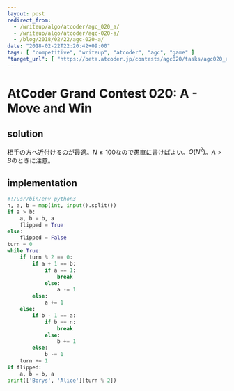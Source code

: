 ```yaml
---
layout: post
redirect_from:
  - /writeup/algo/atcoder/agc_020_a/
  - /writeup/algo/atcoder/agc-020-a/
  - /blog/2018/02/22/agc-020-a/
date: "2018-02-22T22:20:42+09:00"
tags: [ "competitive", "writeup", "atcoder", "agc", "game" ]
"target_url": [ "https://beta.atcoder.jp/contests/agc020/tasks/agc020_a" ]
---
```


# AtCoder Grand Contest 020: A - Move and Win

## solution

相手の方へ近付けるのが最適。$N \le 100$なので愚直に書けばよい。$O(N^2)$。$A \gt B$のときに注意。

## implementation

``` python
#!/usr/bin/env python3
n, a, b = map(int, input().split())
if a > b:
    a, b = b, a
    flipped = True
else:
    flipped = False
turn = 0
while True:
    if turn % 2 == 0:
        if a + 1 == b:
            if a == 1:
                break
            else:
                a -= 1
        else:
            a += 1
    else:
        if b - 1 == a:
            if b == n:
                break
            else:
                b += 1
        else:
            b -= 1
    turn += 1
if flipped:
    a, b = b, a
print(['Borys', 'Alice'][turn % 2])
```
